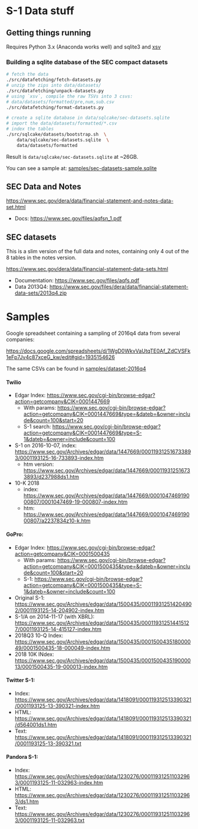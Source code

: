 # S-1 Data stuff


## Getting things running

Requires Python 3.x (Anaconda works well) and sqlite3 and [xsv](https://github.com/BurntSushi/xsv)

### Building a sqlite database of the SEC compact datasets

```sh
# fetch the data
./src/datafetching/fetch-datasets.py
# unzip the zips into data/datasets/
./src/datafetching/unpack-datasets.py
# using `xsv`, compile the raw TSVs into 3 csvs: 
# data/datasets/formatted/pre,num,sub.csv
./src/datafetching/format-datasets.py

# create a sqlite database in data/sqlcake/sec-datasets.sqlite
# import the data/datasets/formatted/*.csv
# index the tables
./src/sqlcake/datasets/bootstrap.sh  \
    data/sqlcake/sec-datasets.sqlite  \
    data/datasets/formatted
```

Result is `data/sqlcake/sec-datasets.sqlite` at ~26GB.

You can see a sample at: [samples/sec-datasets-sample.sqlite](samples/sec-datasets-sample.sqlite)


## SEC Data and Notes

https://www.sec.gov/dera/data/financial-statement-and-notes-data-set.html

- Docs: https://www.sec.gov/files/aqfsn_1.pdf

## SEC datasets

This is a slim version of the full data and notes, containing only 4 out of the 8 tables in the notes version.

https://www.sec.gov/dera/data/financial-statement-data-sets.html

- Documentation: https://www.sec.gov/files/aqfs.pdf
- Data 2013Q4: https://www.sec.gov/files/dera/data/financial-statement-data-sets/2013q4.zip


# Samples

Google spreadsheet containing a sampling of 2016q4 data from several companies:

https://docs.google.com/spreadsheets/d/1WgD0WkvVaUtqTE0Af_ZdCVSFk1eFp7Jv4c87xceG_kw/edit#gid=1935154626

The same CSVs can be found in [samples/dataset-2016q4](samples/dataset-2016q4)


#### Twilio


- Edgar Index: https://www.sec.gov/cgi-bin/browse-edgar?action=getcompany&CIK=0001447669
    - With params: https://www.sec.gov/cgi-bin/browse-edgar?action=getcompany&CIK=0001447669&type=&dateb=&owner=include&count=100&start=20
    - S-1 search: https://www.sec.gov/cgi-bin/browse-edgar?action=getcompany&CIK=0001447669&type=S-1&dateb=&owner=include&count=100
- S-1 on 2016-10-07, index: https://www.sec.gov/Archives/edgar/data/1447669/000119312516733893/0001193125-16-733893-index.htm
    - htm version: https://www.sec.gov/Archives/edgar/data/1447669/000119312516733893/d237988ds1.htm
- 10-K 2018
    - index: https://www.sec.gov/Archives/edgar/data/1447669/000104746919000807/0001047469-19-000807-index.htm
    - htm: https://www.sec.gov/Archives/edgar/data/1447669/000104746919000807/a2237834z10-k.htm

#### GoPro:

- Edgar Index: https://www.sec.gov/cgi-bin/browse-edgar?action=getcompany&CIK=0001500435
    - With params: https://www.sec.gov/cgi-bin/browse-edgar?action=getcompany&CIK=0001500435&type=&dateb=&owner=include&count=100&start=20
    - S-1: https://www.sec.gov/cgi-bin/browse-edgar?action=getcompany&CIK=0001500435&type=S-1&dateb=&owner=include&count=100
- Original S-1: https://www.sec.gov/Archives/edgar/data/1500435/000119312514204902/0001193125-14-204902-index.htm
- S-1/A on 2014-11-17 (with XBRL): https://www.sec.gov/Archives/edgar/data/1500435/000119312514415127/0001193125-14-415127-index.htm
- 2018Q3 10-Q Index: https://www.sec.gov/Archives/edgar/data/1500435/000150043518000049/0001500435-18-000049-index.htm
- 2018 10K INdex: https://www.sec.gov/Archives/edgar/data/1500435/000150043519000013/0001500435-19-000013-index.htm

#### Twitter S-1:

- Index: https://www.sec.gov/Archives/edgar/data/1418091/000119312513390321/0001193125-13-390321-index.htm
- HTML: https://www.sec.gov/Archives/edgar/data/1418091/000119312513390321/d564001ds1.htm
- Text: https://www.sec.gov/Archives/edgar/data/1418091/000119312513390321/0001193125-13-390321.txt


####  Pandora S-1:

- Index: https://www.sec.gov/Archives/edgar/data/1230276/000119312511032963/0001193125-11-032963-index.htm
- HTML: https://www.sec.gov/Archives/edgar/data/1230276/000119312511032963/ds1.htm
- Text: https://www.sec.gov/Archives/edgar/data/1230276/000119312511032963/0001193125-11-032963.txt

